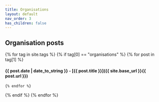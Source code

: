 ```yaml
---
title: Organisations
layout: default
nav_order: 3
has_children: false
---
```


## Organisation posts
{% for tag in site.tags %}
  {% if tag[0] == "organisations" %}
    {% for post in tag[1] %}
#### {{ post.date | date_to_string }} - [{{ post.title }}]({{ site.base_url }}{{ post.url }})

    {% endfor %}
  {% endif %}
{% endfor %}